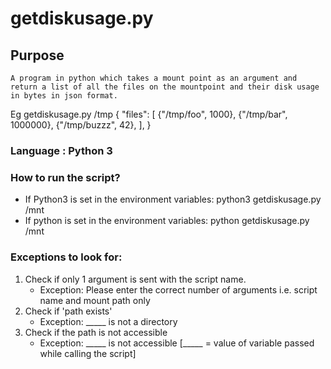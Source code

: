 # getdiskusage.py

## Purpose
	A program in python which takes a mount point as an argument and return a list of all the files on the mountpoint and their disk usage in bytes in json format.

Eg
getdiskusage.py /tmp
{
 	"files":
	[
 		{"/tmp/foo", 1000},
 		{"/tmp/bar", 1000000},
 		{"/tmp/buzzz", 42},
 	],
}

### Language	: Python 3

### How to run the script?
- If Python3 is set in the environment variables: python3 getdiskusage.py /mnt
- If python is set in the environment variables:	python getdiskusage.py /mnt

### Exceptions to look for:
1. Check if only 1 argument is sent with the script name.
   - Exception: Please enter the correct number of arguments i.e. script name and mount path only
2. Check if 'path exists'
   - Exception: _____ is not a directory
3. Check if the path is not accessible
   - Exception: _____ is not accessible			[_____ = value of variable passed while calling the script]
